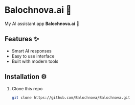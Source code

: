 # Balochnova.ai 🚀

My AI assistant app **Balochnova.ai** 🤖  

## Features ✨
- Smart AI responses  
- Easy to use interface  
- Built with modern tools  

## Installation ⚙️
1. Clone this repo  
   ```bash
   git clone https://github.com/Balochnova/Balochnova.git
